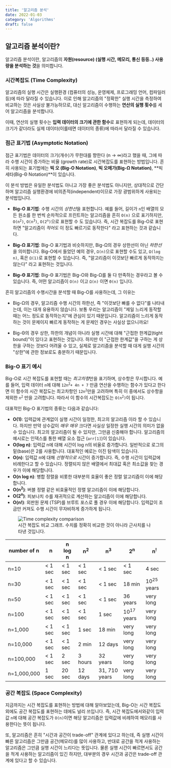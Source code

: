 ```yaml
---
title: '알고리즘 분석'
date: 2022-01-03
category: 'Algorithms'
draft: false
---
```


## 알고리즘 분석이란?

알고리즘 분석이란, 알고리즘의 **자원(resource) (실행 시간, 메모리, 통신 등등..) 사용량을 분석하는 것**을 의미합니다.

### 시간복잡도 (Time Complexity)

알고리즘의 실행 시간은 실행환경 (컴퓨터의 성능, 운영체제, 프로그래밍 언어, 컴파일러 등)에 따라 달라질 수 있습니다. 이로 인해 알고리즘의 "정확한" 실행 시간을 측정하여 비교하는 것은 사실상 불가능하므로, 대신 알고리즘이 수행하는 **연산의 실행 횟수**를 세어 알고리즘을 분석합니다.

이때, 연산의 실행 횟수는 **입력 데이터의 크기에 관한 함수**로 표현하게 되는데, 데이터의 크기가 같더라도 실제 데이터(이를테면 데이터의 종류)에 따라서 달라질 수 있습니다.

### 점근 표기법 (Asymptotic Notation)

점근 표기법은 데이터의 크기(개수)가 무한대를 향한다 (n → ∞)라고 했을 때, 그에 따라 수행 시간이 증가하는 비율 (growth rate)로 시간복잡도를 표현하는 방법입니다. 흔히 사용되는 표기법에는 **빅 오 (Big-O Notation)**, **빅 오메가(Big-Ω Notation)**, **빅 세타(Big-Θ Notation)**이 있습니다.

이 분석 방법은 유일한 분석법도 아니고 가장 좋은 분석법도 아니지만, 상대적으로 간단하며 알고리즘 실행환경에 비의존적(independent)이므로 가장 광범위하게 사용되는 분석법입니다.

  - **Big-O 표기법**: 수행 시간의 *상한선*을 표현합니다. 예를 들어, 길이가 `n`인 배열의 모든 원소를 한 번씩 순차적으로 프린트하는 알고리즘을 흔히 `O(n)` 으로 표기하지만, <code>O(n<sup>2</sup>)</code>, <code>O(n<sup>3</sup>)</code>, <code>O(2<sup>n</sup>)</code>으로 표현할 수 도 있습니다. 즉, 시간 복잡도를 Big-O로 표현하면 "알고리즘이 _적어도_ 이 정도 빠르기로 동작한다" 라고 표현하는 것과 같습니다.

  - **Big-Ω 표기법**: Big-O 표기법과 비슷하지만, Big-Ω의 경우 상한선이 아닌 *하한선*을 의미합니다. Big-O에서 들었던 예의 경우, `Ω(n)`으로 표현할 수도 있고, `Ω(log n)`, 혹은 `Ω(1)`로 표현할 수 있습니다. 즉, "알고리즘이 이것보단 빠르게 동작하지는 않는다" 라고 표현하는 것입니다.

  - **Big-Θ 표기법**: Big-Θ 표기법은 Big-O와 Big-Ω를 둘 다 만족하는 경우라고 볼 수 있습니다. 즉, 어떤 알고리즘이 `O(n)` 이고 `Ω(n)` 이면 `Θ(n)` 입니다.

흔히 알고리즘의 수행시간을 분석할 때 Big-O를 사용하는데, 그 이유는

- Big-Ω의 경우, 알고리즘 수행 시간의 하한선, 즉 "이것보단 빠를 수 없다"를 나타내는데, 이는 대개 유용하지 않습니다. 보통 우리는 알고리즘이 "제일 느리게 동작할 때는 어느 정도로 동작하는지"에 관심이 있기 때문입니다. 알고리즘이 느리게 동작하는 것이 문제이지 빠르게 동작하는 게 문제인 경우는 사실상 없으니까요!

- Big-Θ의 경우 상한, 하한의 개념이 아니라 실행 시간에 대해 "근접한 한계값(tight bound)"이 있다고 표현하는 것입니다. 하지만 이 "근접한 한계값"을 구하는 게 상한을 구하는 것보다 어려울 수 있고, 실제로 알고리즘을 분석할 때 대게 실행 시간의 "상한"에 관한 정보로도 충분하기 때문입니다.

### Big-O 표기 예시

Big-O로 시간 복잡도를 표현할 때는 *최고차항*만을 표기하며, 상수항은 무시합니다. 예를 들어, 입력 데이터 `n`에 대해 <code>12n<sup>2</sup>+ 4n + 7</code> 만큼 연산을 수행하는 함수가 있다고 한다면 이 함수의 시간 복잡도는 최고차항인 <code>12n<sup>2</sup></code>만을 고려하며 특히 이 중에서도 상수항을 제외한 <code>n<sup>2</sup></code> 만을 고려합니다. 따라서 이 함수의 시간복잡도는 <code>O(n<sup>2</sup>)</code>이 됩니다.

대표적인 Big-O 표기법의 종류는 다음과 같습니다:

- **O(1)**: 입력값에 관계없이 실행 시간이 일정한, 최고의 알고리즘 이라 할 수 있습니다. 하지만 만약 상수값이 *매우 매우* 크다면 사실상 일정한 실행 시간의 의미가 없을 수 있습니다. 최고의 알고리즘이 될 수 있지만, 그만큼 신중해야 합니다. 알고리즘의 예시로는 인덱스를 통한 배열 요소 접근 (`arr[1]`)이 있습니다.
- **O(log n)**: 입력값 n에 대해 시간이 log n의 비율로 증가합니다. 일반적으로 로그의 밑(base)은 2를 사용합니다. 대표적인 예로는 이진 탐색이 있습니다.
- **O(n)**: 입력값 n에 대해 *선형적으로* 시간이 증가합니다. 즉, 수행 시간이 입력값에 비례한다고 할 수 있습니다. 정렬되지 않은 배열에서 최대값 혹은 최소값을 찾는 경우가 이에 해당합니다.
- **O(n log n)**: 병합 정렬을 비롯한 대부분의 효율이 좋은 정렬 알고리즘이 이에 해당합니다.
- **O(n<sup>2</sup>)**: 버블 정렬 같은 비효율적인 정렬 알고리즘이 이에 해당합니다.
- **O(2<sup>n</sup>)**: 피보나치 수를 재귀적으로 계산하는 알고리즘이 이에 해당합니다.
- **O(n!)**: 외판원 문제 (TSP)를 브루트 포스로 풀 경우 이에 해당합니다. 입력값이 조금만 커져도 수행 시간이 무자비하게 증가하게 됩니다.



<figure>
    <img src="https://cdn.jsdelivr.net/gh/jaehyeon48/jaehyeon48.github.io@master/assets/images/algorithms/algorithm-analysis/time_complexity_comparison.png" alt="Time complexity comparison" />
    <figcaption>시간 복잡도 비교 그래프. 수치를 정확히 비교한 것이 아니라 근사치를 나타낸 것입니다.</figcaption>
</figure>

| **number of n**      | **n**       | **n log n** | **n<sup>2</sup>** | **n<sup>3</sup>** | **2<sup>n</sup>**         | **n<sup>!</sup>**         |
| ----------- | ------- | ------- | ------------- | ------------- | --------------------- | --------------------- |
| n=10        | < 1 sec | < 1 sec | < 1 sec       | < 1 sec       | < 1 sec               | 4 sec                 |
| n=30        | < 1 sec | < 1 sec | < 1 sec       | < 1 sec       | 18 min                | 10<sup>25</sup> years |
| n=50        | < 1 sec | < 1 sec | < 1 sec       | < 1 sec       | 36 years              | very long             |
| n=100       | < 1 sec | < 1 sec | < 1 sec       | 1 sec         | 10<sup>17</sup> years | very long             |
| n=1,000     | < 1 sec | < 1 sec | 1 sec         | 18 min        | very long             | very long             |
| n=10,000    | < 1 sec | < 1 sec | 2 min         | 12 days       | very long             | very long             |
| n=100,000   | < 1 sec | 2 sec   | 3 hours       | 32 years      | very long             | very long             |
| n=1,000,000 | 1 sec   | 20 sec  | 12 days       | 31, 710 years | very long             | very long             |

### 공간 복잡도 (Space Complexity)

지금까지는 시간 복잡도를 표현하는 방법에 대해 알아보았는데, Big-O는 시간 복잡도 외에도 공간 복잡도를 표현하는 데에도 널리 쓰입니다. 즉, 시간 복잡도에서와같이 입력값 `n`에 대해 공간 복잡도가 `O(n)`이면 해당 알고리즘은 입력값에 비례하여 메모리를 사용한다는 뜻이 됩니다.

또, 알고리즘은 흔히 "시간과 공간이 trade-off" 관계에 있다고 하는데, 즉 실행 시간이 빠른 알고리즘은 그만큼 공간(메모리)를 많이 사용하고, 반대로 공간을 적게 사용하는 알고리즘은 그만큼 실행 시간이 느리다는 뜻입니다. 물론 실행 시간이 빠르면서도 공간을 적게 사용하는 알고리즘이 있긴 하지만, 대부분의 경우 시간과 공간은 trade-off 관계에 있다고 할 수 있습니다.
